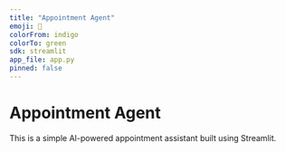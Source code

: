 ```yaml
---
title: "Appointment Agent"
emoji: 📅
colorFrom: indigo
colorTo: green
sdk: streamlit
app_file: app.py
pinned: false
---
```


# Appointment Agent

This is a simple AI-powered appointment assistant built using Streamlit.
